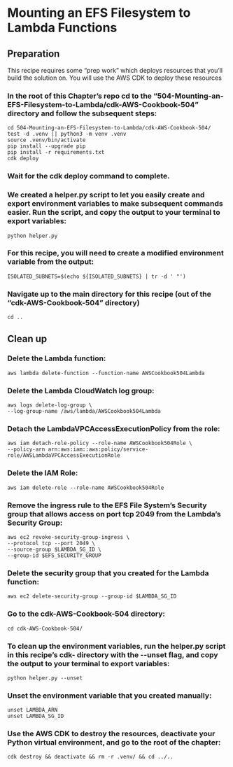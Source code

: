# Mounting an EFS Filesystem to Lambda Functions
## Preparation
This recipe requires some “prep work” which deploys resources that you’ll build the solution on. You will use the AWS CDK to deploy these resources 

### In the root of this Chapter’s repo cd to the “504-Mounting-an-EFS-Filesystem-to-Lambda/cdk-AWS-Cookbook-504” directory and follow the subsequent steps: 
```
cd 504-Mounting-an-EFS-Filesystem-to-Lambda/cdk-AWS-Cookbook-504/
test -d .venv || python3 -m venv .venv
source .venv/bin/activate
pip install --upgrade pip
pip install -r requirements.txt
cdk deploy
```

### Wait for the cdk deploy command to complete. 

### We created a helper.py script to let you easily create and export environment variables to make subsequent commands easier. Run the script, and copy the output to your terminal to export variables:

`python helper.py`

### For this recipe, you will need to create a modified environment variable from the output: 

`ISOLATED_SUBNETS=$(echo ${ISOLATED_SUBNETS} | tr -d ' "')`

### Navigate up to the main directory for this recipe (out of the “cdk-AWS-Cookbook-504” directory)

`cd ..`



## Clean up 
### Delete the Lambda function:

`aws lambda delete-function --function-name AWSCookbook504Lambda`

### Delete the Lambda CloudWatch log group:
```
aws logs delete-log-group \
--log-group-name /aws/lambda/AWSCookbook504Lambda
```

### Detach the LambdaVPCAccessExecutionPolicy from the role:
```
aws iam detach-role-policy --role-name AWSCookbook504Role \
--policy-arn arn:aws:iam::aws:policy/service-role/AWSLambdaVPCAccessExecutionRole
```
### Delete the IAM Role:

`aws iam delete-role --role-name AWSCookbook504Role`

### Remove the ingress rule to the EFS File System’s Security group that allows access on port tcp 2049 from the Lambda’s Security Group:
```
aws ec2 revoke-security-group-ingress \
--protocol tcp --port 2049 \
--source-group $LAMBDA_SG_ID \
--group-id $EFS_SECURITY_GROUP
```

### Delete the security group that you created for the Lambda function:

`aws ec2 delete-security-group --group-id $LAMBDA_SG_ID`

### Go to the cdk-AWS-Cookbook-504 directory:

`cd cdk-AWS-Cookbook-504/`

### To clean up the environment variables, run the helper.py script in this recipe’s cdk- directory with the --unset flag, and copy the output to your terminal to export variables:

`python helper.py --unset`

### Unset the environment variable that you created manually:
```
unset LAMBDA_ARN
unset LAMBDA_SG_ID
```

### Use the AWS CDK to destroy the resources, deactivate your Python virtual environment, and go to the root of the chapter:

`cdk destroy && deactivate && rm -r .venv/ && cd ../..`

